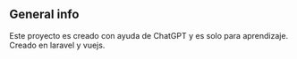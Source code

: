## General info
Este proyecto es creado con ayuda de ChatGPT y es solo para aprendizaje. Creado en laravel y vuejs.
